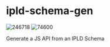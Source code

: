 # ipld-schema-gen

![246718](https://img.shields.io/badge/compiled%20bundle-247k-yellow) ![74600](https://img.shields.io/badge/gzipped%20bundle-75k-yellowgreen)

Generate a JS API from an IPLD Schema
